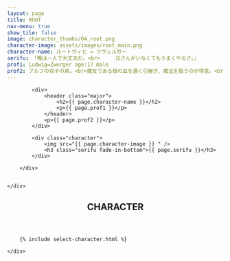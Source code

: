 ```yaml
---
layout: page
title: ROOT
nav-menu: true
show_tile: false
image: character_thumbs/04_root.png
character-image: assets/images/root_main.png
character-name: ルートヴィヒ = ツヴェルガー
serifu: 「俺は一人で大丈夫だ。<br>　　　兄さんがいなくてもうまくやるさ。」
prof1: Ludwig=Zwerger age:17 male
prof2: アルフの双子の弟。<br>魔女である母の血を濃く引継ぎ、魔法を扱うのが得意。<br>生まれつき呪いにかかっており、永久に死ぬことができない。<br>アルフと呪いを解く方法を探す旅をしている。
---
```


<!-- Main -->
<div id="main">

<!-- One -->
<section id="one">
	<div class="inner">
		<div class="flexcontainer ">

			<div>
				<header class="major">
					<h2>{{ page.character-name }}</h2>
					<p>{{ page.prof1 }}</p>
				</header>
				<p>{{ page.prof2 }}</p>
			</div>

			<div class="character">
				<img src="{{ page.character-image }} " />
				<h3 class="serifu fade-in-bottom">{{ page.serifu }}</h3>
			</div>

		</div>


	</div>
</section>

<!-- Two -->
<section id="two">
	<div class="inner">
		<header class="major">
			<h2>CHARACTER</h2>
		</header>

		{% include select-character.html %}

	</div>
</section>
</div>